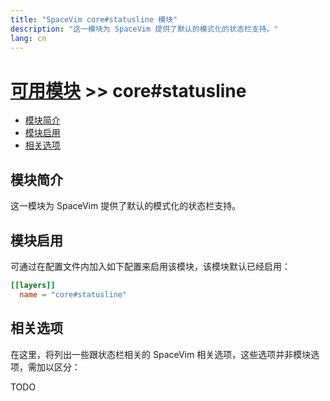 ```yaml
---
title: "SpaceVim core#statusline 模块"
description: "这一模块为 SpaceVim 提供了默认的模式化的状态栏支持。"
lang: cn
---
```


# [可用模块](../) >> core#statusline

<!-- vim-markdown-toc GFM -->

- [模块简介](#模块简介)
- [模块启用](#模块启用)
- [相关选项](#相关选项)

<!-- vim-markdown-toc -->

## 模块简介

这一模块为 SpaceVim 提供了默认的模式化的状态栏支持。

## 模块启用

可通过在配置文件内加入如下配置来启用该模块，该模块默认已经启用：

```toml
[[layers]]
  name = "core#statusline"
```

## 相关选项

在这里，将列出一些跟状态栏相关的 SpaceVim 相关选项，这些选项并非模块选项，需加以区分：

TODO

